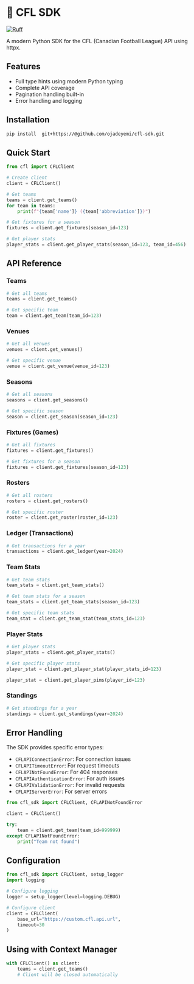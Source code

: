 # 🏈 CFL SDK

[![Ruff](https://img.shields.io/endpoint?url=https://raw.githubusercontent.com/astral-sh/ruff/main/assets/badge/v2.json)](https://github.com/astral-sh/ruff)

A modern Python SDK for the CFL (Canadian Football League) API using httpx.

## Features

- Full type hints using modern Python typing
- Complete API coverage
- Pagination handling built-in
- Error handling and logging

## Installation

```bash
pip install  git+https://@github.com/ojadeyemi/cfl-sdk.git
```

## Quick Start

```python
from cfl import CFLClient

# Create client
client = CFLClient()

# Get teams
teams = client.get_teams()
for team in teams:
    print(f"{team['name']} ({team['abbreviation']})")

# Get fixtures for a season
fixtures = client.get_fixtures(season_id=123)

# Get player stats
player_stats = client.get_player_stats(season_id=123, team_id=456)
```

## API Reference

### Teams

```python
# Get all teams
teams = client.get_teams()

# Get specific team
team = client.get_team(team_id=123)
```

### Venues

```python
# Get all venues
venues = client.get_venues()

# Get specific venue
venue = client.get_venue(venue_id=123)
```

### Seasons

```python
# Get all seasons
seasons = client.get_seasons()

# Get specific season
season = client.get_season(season_id=123)
```

### Fixtures (Games)

```python
# Get all fixtures
fixtures = client.get_fixtures()

# Get fixtures for a season
fixtures = client.get_fixtures(season_id=123)
```

### Rosters

```python
# Get all rosters
rosters = client.get_rosters()

# Get specific roster
roster = client.get_roster(roster_id=123)
```

### Ledger (Transactions)

```python
# Get transactions for a year
transactions = client.get_ledger(year=2024)
```

### Team Stats

```python
# Get team stats
team_stats = client.get_team_stats()

# Get team stats for a season
team_stats = client.get_team_stats(season_id=123)

# Get specific team stats
team_stat = client.get_team_stat(team_stats_id=123)
```

### Player Stats

```python
# Get player stats
player_stats = client.get_player_stats()

# Get specific player stats
player_stat = client.get_player_stat(player_stats_id=123)

player_stat = client.get_player_pims(player_id=123)
```

### Standings

```python
# Get standings for a year
standings = client.get_standings(year=2024)
```

## Error Handling

The SDK provides specific error types:

- `CFLAPIConnectionError`: For connection issues
- `CFLAPITimeoutError`: For request timeouts
- `CFLAPINotFoundError`: For 404 responses
- `CFLAPIAuthenticationError`: For auth issues
- `CFLAPIValidationError`: For invalid requests
- `CFLAPIServerError`: For server errors

```python
from cfl_sdk import CFLClient, CFLAPINotFoundError

client = CFLClient()

try:
    team = client.get_team(team_id=999999)
except CFLAPINotFoundError:
    print("Team not found")
```

## Configuration

```python
from cfl_sdk import CFLClient, setup_logger
import logging

# Configure logging
logger = setup_logger(level=logging.DEBUG)

# Configure client
client = CFLClient(
    base_url="https://custom.cfl.api.url",
    timeout=30
)
```

## Using with Context Manager

```python
with CFLClient() as client:
    teams = client.get_teams()
    # Client will be closed automatically
```
